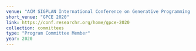 ```yaml
---
venue: "ACM SIGPLAN International Conference on Generative Programming: Concepts & Experience"
short_venue: "GPCE 2020"
link: https://conf.researchr.org/home/gpce-2020
collection: committees
type: "Program Committee Member"
year: 2020
---
```

